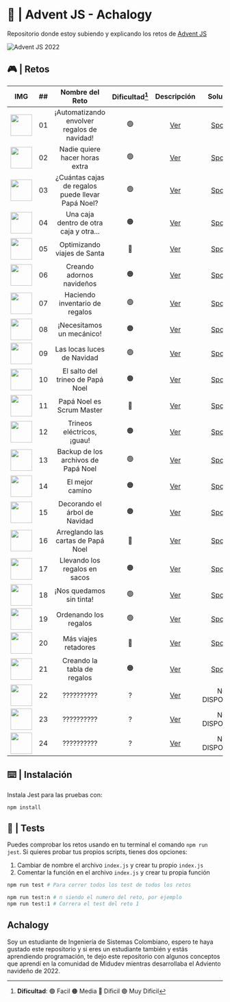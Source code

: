 # 🌟 | Advent JS - Achalogy
Repositorio donde estoy subiendo y explicando los retos de [Advent JS](https://adventjs.dev/)

![Advent JS 2022](https://i.imgur.com/HUihoze.jpg)

## 🎮 | Retos

|                                IMG                                  |  ##  |                  Nombre del Reto                  | Dificultad[^1] |                  Descripción                   |                                  Solución                                     |                Video                |
| :-----------------------------------------------------------------: | :--: | :-----------------------------------------------: | :------------: | :---------------------------------------------:| :--------------------------------------------------------------------------:  | :---------------------------------: |
|<img src="https://i.imgur.com/5zLFcNf.png" width="50" height="50" /> |  01  |    ¡Automatizando envolver regalos de navidad!    |       🟢       | [Ver](https://adventjs.dev/challenges/2022/1)  | [Spoiler](https://github.com/Achalogy/advent-js-2022/tree/main/retos/reto-1)  | [Ver](https://youtu.be/AlsPi16-xgI) |
|<img src="https://i.imgur.com/kIxSKDL.png" width="50" height="50" /> |  02  |         Nadie quiere hacer horas extra            |       🟢       | [Ver](https://adventjs.dev/challenges/2022/2)  | [Spoiler](https://github.com/Achalogy/advent-js-2022/tree/main/retos/reto-2)  | [Ver](https://youtu.be/ffPb7gMjaNE) |
|<img src="https://i.imgur.com/XCyw0U8.png" width="50" height="50" /> |  03  | ¿Cuántas cajas de regalos puede llevar Papá Noel? |       🟢       | [Ver](https://adventjs.dev/challenges/2022/3)  | [Spoiler](https://github.com/Achalogy/advent-js-2022/tree/main/retos/reto-3)  | [Ver](https://youtu.be/rCFlRQHvTQ8) |
|<img src="https://i.imgur.com/L85pHE7.png" width="50" height="50" /> |  04  |      Una caja dentro de otra caja y otra...       |       🟠       | [Ver](https://adventjs.dev/challenges/2022/4)  | [Spoiler](https://github.com/Achalogy/advent-js-2022/tree/main/retos/reto-4)  | [Ver](https://youtu.be/8HLJUp9zvTs) |
|<img src="https://i.imgur.com/y7Z0k6w.png" width="50" height="50" /> |  05  |            Optimizando viajes de Santa            |       🔴       | [Ver](https://adventjs.dev/challenges/2022/5)  | [Spoiler](https://github.com/Achalogy/advent-js-2022/tree/main/retos/reto-5)  |            NO DISPONIBLE            |
|<img src="https://i.imgur.com/hRsRMt1.png" width="50" height="50" /> |  06  |             Creando adornos navideños             |       🟠       | [Ver](https://adventjs.dev/challenges/2022/6)  | [Spoiler](https://github.com/Achalogy/advent-js-2022/tree/main/retos/reto-6)  |            NO DISPONIBLE            |
|<img src="https://i.imgur.com/SVnRN4G.png" width="50" height="50" /> |  07  |           Haciendo inventario de regalos          |       🟢       | [Ver](https://adventjs.dev/challenges/2022/7)  | [Spoiler](https://github.com/Achalogy/advent-js-2022/tree/main/retos/reto-7)  |            NO DISPONIBLE            |
|<img src="https://i.imgur.com/samqqgX.png" width="50" height="50" /> |  08  |              ¡Necesitamos un mecánico!            |       🟠       | [Ver](https://adventjs.dev/challenges/2022/8)  | [Spoiler](https://github.com/Achalogy/advent-js-2022/tree/main/retos/reto-8)  |            NO DISPONIBLE            |
|<img src="https://i.imgur.com/0mkkbXx.png" width="50" height="50" /> |  09  |             Las locas luces de Navidad            |       🟢       | [Ver](https://adventjs.dev/challenges/2022/9)  | [Spoiler](https://github.com/Achalogy/advent-js-2022/tree/main/retos/reto-9)  |            NO DISPONIBLE            |
|<img src="https://i.imgur.com/Z8CTPPx.png" width="50" height="50" /> |  10  |          El salto del trineo de Papá Noel         |       🟠       | [Ver](https://adventjs.dev/challenges/2022/10) | [Spoiler](https://github.com/Achalogy/advent-js-2022/tree/main/retos/reto-10) |            NO DISPONIBLE            |
|<img src="https://i.imgur.com/pjzw0mA.png" width="50" height="50" /> |  11  |             Papá Noel es Scrum Master             |       🔴       | [Ver](https://adventjs.dev/challenges/2022/11) | [Spoiler](https://github.com/Achalogy/advent-js-2022/tree/main/retos/reto-11) |            NO DISPONIBLE            |
|<img src="https://i.imgur.com/Iy7FnZH.png" width="50" height="50" /> |  12  |             Trineos eléctricos, ¡guau!            |       🟠       | [Ver](https://adventjs.dev/challenges/2022/12) | [Spoiler](https://github.com/Achalogy/advent-js-2022/tree/main/retos/reto-12) |            NO DISPONIBLE            |
|<img src="https://i.imgur.com/MeJZo6u.png" width="50" height="50" /> |  13  |         Backup de los archivos de Papá Noel       |       🟢       | [Ver](https://adventjs.dev/challenges/2022/13) | [Spoiler](https://github.com/Achalogy/advent-js-2022/tree/main/retos/reto-13) |            NO DISPONIBLE            |
|<img src="https://i.imgur.com/WC5GQN6.png" width="50" height="50" /> |  14  |                  El mejor camino                  |       🟠       | [Ver](https://adventjs.dev/challenges/2022/14) | [Spoiler](https://github.com/Achalogy/advent-js-2022/tree/main/retos/reto-14) |            NO DISPONIBLE            |
|<img src="https://i.imgur.com/10tpmKJ.png" width="50" height="50" /> |  15  |           Decorando el árbol de Navidad           |       🟠       | [Ver](https://adventjs.dev/challenges/2022/15) | [Spoiler](https://github.com/Achalogy/advent-js-2022/tree/main/retos/reto-15) |            NO DISPONIBLE            |
|<img src="https://i.imgur.com/7wzoH9Q.png" width="50" height="50" /> |  16  |         Arreglando las cartas de Papá Noel        |       🔴       | [Ver](https://adventjs.dev/challenges/2022/16) | [Spoiler](https://github.com/Achalogy/advent-js-2022/tree/main/retos/reto-16) |            NO DISPONIBLE            |
|<img src="https://i.imgur.com/1d7NZ33.png" width="50" height="50" /> |  17  |           Llevando los regalos en sacos           |       🟠       | [Ver](https://adventjs.dev/challenges/2022/17) | [Spoiler](https://github.com/Achalogy/advent-js-2022/tree/main/retos/reto-17) |            NO DISPONIBLE            |
|<img src="https://i.imgur.com/5E0rjbV.png" width="50" height="50" /> |  18  |              ¡Nos quedamos sin tinta!             |       🟢       | [Ver](https://adventjs.dev/challenges/2022/18) | [Spoiler](https://github.com/Achalogy/advent-js-2022/tree/main/retos/reto-18) |            NO DISPONIBLE            |
|<img src="https://i.imgur.com/hbBuJZH.png" width="50" height="50" /> |  19  |              Ordenando los regalos                |       🟢       | [Ver](https://adventjs.dev/challenges/2022/19) | [Spoiler](https://github.com/Achalogy/advent-js-2022/tree/main/retos/reto-19) |            NO DISPONIBLE            |
|<img src="https://i.imgur.com/YWBwVY2.png" width="50" height="50" /> |  20  |               Más viajes retadores                |       🔴       | [Ver](https://adventjs.dev/challenges/2022/20) | [Spoiler](https://github.com/Achalogy/advent-js-2022/tree/main/retos/reto-20) |            NO DISPONIBLE            |
|<img src="https://i.imgur.com/9eyxAFH.png" width="50" height="50" /> |  21  |            Creando la tabla de regalos            |       🟠       | [Ver](https://adventjs.dev/challenges/2022/21) | [Spoiler](https://github.com/Achalogy/advent-js-2022/tree/main/retos/reto-21) |            NO DISPONIBLE            |
|<img src="https://i.imgur.com/sANx7vo.png" width="50" height="50" /> |  22  |                    ??????????                     |       ?        | [Ver](https://adventjs.dev/challenges/2022/22) |                                NO DISPONIBLE                                  |            NO DISPONIBLE            |
|<img src="https://i.imgur.com/8UEEMyH.png" width="50" height="50" /> |  23  |                    ??????????                     |       ?        | [Ver](https://adventjs.dev/challenges/2022/23) |                                NO DISPONIBLE                                  |            NO DISPONIBLE            |
|<img src="https://i.imgur.com/FmXcVms.png" width="50" height="50" /> |  24  |                    ??????????                     |       ?        | [Ver](https://adventjs.dev/challenges/2022/24) |                                NO DISPONIBLE                                  |            NO DISPONIBLE            |
[^1]: **Dificultad**: 🟢 Facil 🟠 Media 🔴 Dificil 🟣 Muy Dificil


## ⌨️ | Instalación

Instala Jest para las pruebas con:

```npm install```

## 🧪 | Tests

Puedes comprobar los retos usando en tu terminal el comando `npm run jest`.
Si quieres probar tus propios scripts, tienes dos opciones:

1. Cambiar de nombre el archivo `index.js` y crear tu propio `index.js`
2. Comentar la función en el archivo `index.js` y crear tu propia función

```bash
npm run test # Para correr todos los test de todos los retos

npm run test:n # n siendo el numero del reto, por ejemplo
npm run test:1 # Correra el test del reto 1
```

## Achalogy

Soy un estudiante de Ingeniería de Sistemas Colombiano, espero te haya gustado este repositorio y si eres un estudiante también y estás aprendiendo programación, te dejo este repositorio con algunos conceptos que aprendí en la comunidad de Midudev mientras desarrollaba el Adviento navideño de 2022.